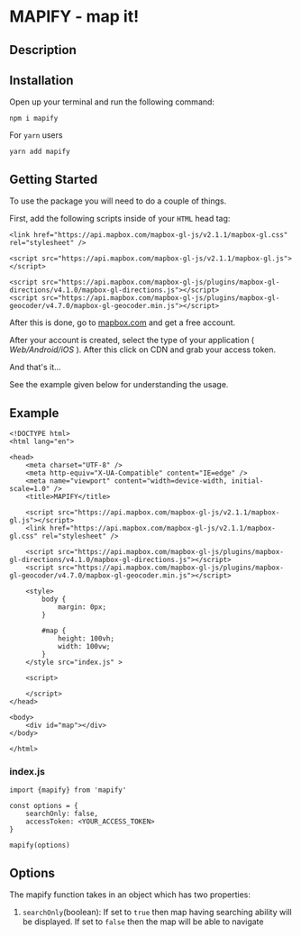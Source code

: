 # MAPIFY - map it!

## Description



## Installation

Open up your terminal and run the following command:

`npm i mapify`

For `yarn` users

`yarn add mapify`

## Getting Started

To use the package you will need to do a couple of things.

First, add the following scripts inside of your `HTML` head tag:

```
<link href="https://api.mapbox.com/mapbox-gl-js/v2.1.1/mapbox-gl.css" rel="stylesheet" />

<script src="https://api.mapbox.com/mapbox-gl-js/v2.1.1/mapbox-gl.js"></script>

<script src="https://api.mapbox.com/mapbox-gl-js/plugins/mapbox-gl-directions/v4.1.0/mapbox-gl-directions.js"></script>
<script src="https://api.mapbox.com/mapbox-gl-js/plugins/mapbox-gl-geocoder/v4.7.0/mapbox-gl-geocoder.min.js"></script>
```

After this is done, go to [mapbox.com](https://account.mapbox.com/) and get a free account.

After your account is created, select the type of your application ( _Web/Android/iOS_ ). After this click on CDN and grab your access token.

And that's it...

See the example given below for understanding the usage.

## Example

```
<!DOCTYPE html>
<html lang="en">

<head>
    <meta charset="UTF-8" />
    <meta http-equiv="X-UA-Compatible" content="IE=edge" />
    <meta name="viewport" content="width=device-width, initial-scale=1.0" />
    <title>MAPIFY</title>

    <script src="https://api.mapbox.com/mapbox-gl-js/v2.1.1/mapbox-gl.js"></script>
    <link href="https://api.mapbox.com/mapbox-gl-js/v2.1.1/mapbox-gl.css" rel="stylesheet" />

    <script src="https://api.mapbox.com/mapbox-gl-js/plugins/mapbox-gl-directions/v4.1.0/mapbox-gl-directions.js"></script>
    <script src="https://api.mapbox.com/mapbox-gl-js/plugins/mapbox-gl-geocoder/v4.7.0/mapbox-gl-geocoder.min.js"></script>

    <style>
        body {
            margin: 0px;
        }

        #map {
            height: 100vh;
            width: 100vw;
        }
    </style src="index.js" >

    <script>

    </script>
</head>

<body>
    <div id="map"></div>
</body>

</html>
```

### index.js

```
import {mapify} from 'mapify'

const options = {
    searchOnly: false,
    accessToken: <YOUR_ACCESS_TOKEN>
}

mapify(options)
```

## Options

The mapify function takes in an object which has two properties:
1. `searchOnly`(boolean): If set to `true` then map having searching ability will be displayed. If set to `false` then the map will be able to navigate
